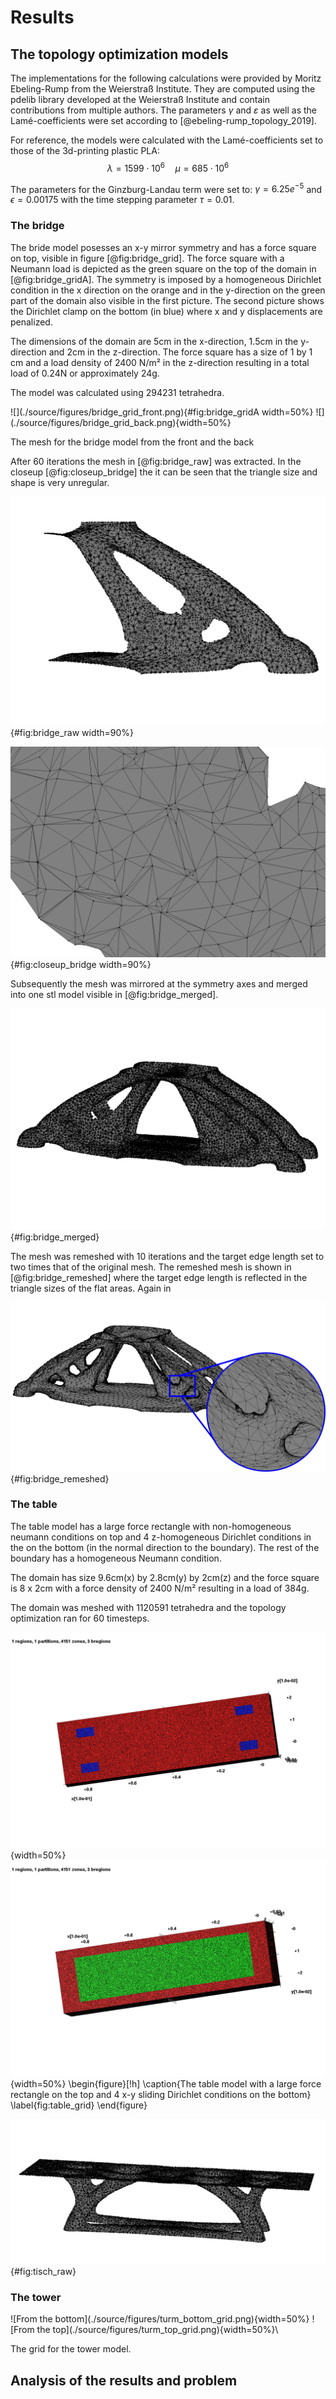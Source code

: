 
# Results

<!--As mentioned before there is a fundamental challenge in the surface interpolation with radial basis functions that is due to the fact that the surface is given implicitly by the zero-level of the 3-dimensional interpolant. Since the interpolant is only guaranteed to have a zero crossing at the interpolation points and not in between them, the surface can be non-contiguous. More precisely there is no topological guarantee for a manifold surface over a cluster of islands.-->

<!--Sevel parameters influcence that situation. Those being:-->

<!--* the spacing and values of the offset points and if they are uniform or not-->
<!--* the scale-factor(s) of the radial-basis-functions and if they are uniform or not-->

<!--To assess the acceptance of different parameter-combinations in that regard I conducted a parameter-survey. The aim was to have a general heuristic for an always working or at least 'as good as it gets' parameter set for the following remeshings.-->

<!--As a essential feature the values of the RBF-interpolant along an outward line through the triangle-centroids were probed for:-->
<!--a) the existence of a zero-crossing (mandatory)-->
<!--b) the witdh between minima and maxima adjacent to the zero crossing (convergence area of the projection)-->


<!--![At the vertices of the mesh in between the offset interpolation points the RBF-interpolant is well behaved.-->
<!--The offset interpolation points are located at $\pm$ 0.78 in units of the actual mesh  \label{my_label}](source/figures/vertex_normal_plot.png){ width=100% }-->

## The topology optimization models
The implementations for the following calculations were provided by Moritz Ebeling-Rump from the Weierstraß Institute.
They are computed using the pdelib library developed at the Weierstraß Institute and contain contributions from multiple authors.
The parameters $\gamma$ and $\varepsilon$ as well as the Lamé-coefficients were set according to [@ebeling-rump_topology_2019].

For reference, the models were calculated with the Lamé-coefficients set to those of the 3d-printing plastic PLA:
$$\lambda = 1599 \cdot 10^6 \quad \mu = 685 \cdot 10^6$$

The parameters for the Ginzburg-Landau term were set to:
$\gamma = 6.25e^{-5}$ and $\epsilon = 0.00175$ with the time stepping parameter $\tau = 0.01$.


### The bridge
The bride model posesses an x-y mirror symmetry and has a force square on top, visible in figure [@fig:bridge_grid].
The force square with a Neumann load is depicted as the green square on the top of the domain in [@fig:bridge_gridA].
The symmetry is imposed by a homogeneous Dirichlet condition in the x direction on the orange and in the y-direction on the green part of the domain
also visible in the first picture.
The second picture shows the Dirichlet clamp on the bottom (in blue) where x and y displacements are penalized.


The dimensions of the domain are 5cm in the x-direction, 1.5cm in the y-direction and 2cm in the z-direction.
The force square has a size of 1 by 1 cm and a load density of 2400 N/m² in the z-direction resulting in a total load of 0.24N or approximately 24g.

The model was calculated using 294231 tetrahedra.




<div id="fig:bridge_grid">
![](./source/figures/bridge_grid_front.png){#fig:bridge_gridA width=50%}
![](./source/figures/bridge_grid_back.png){width=50%}

The mesh for the bridge model from the front and the back
</div>

After 60 iterations the mesh in [@fig:bridge_raw] was extracted.
In the closeup [@fig:closeup_bridge] the it can be seen that the triangle size and shape is very unregular.

![Isosurface of the bridge model after extraction. The Dirichlet clamp is located on the bottom right part](./source/figures/bridge_solo_raw.png){#fig:bridge_raw width=90%}

![Closeup of the bridges isosurface. Some irregularities can be made out and the use of triangles is inefficient.](./source/figures/closeup_bridge.png){#fig:closeup_bridge width=90%}

Subsequently the mesh was mirrored at the symmetry axes and merged into one stl model visible in [@fig:bridge_merged].

![Bridge model after accounting for the mirror symmetry](./source/figures/bridge_raw.png){#fig:bridge_merged}

The mesh was remeshed with 10 iterations and the target edge length set to
two times that of the original mesh.
The remeshed mesh is shown in [@fig:bridge_remeshed] where the target edge length 
 is reflected in the triangle sizes of the flat areas.
 Again in 

![After remeshing with $l^{6d} =$ 2x longest edge and doing 10 iterations](./source/figures/bridge_with_zoom2.png){#fig:bridge_remeshed}

### The table
The table model has a large force rectangle with non-homogeneous neumann conditions on top and 4 z-homogeneous Dirichlet conditions in the on the bottom (in the normal direction to the boundary).
The rest of the boundary has a homogeneous Neumann condition.

The domain has size 9.6cm(x) by 2.8cm(y) by 2cm(z) and the force square is 8 x 2cm with a force density of 2400 N/m² resulting in a load of 384g.

The domain was meshed with 1120591 tetrahedra and the topology optimization ran for 60 timesteps.

![](./source/figures/tisch3d_grid_bottom.png){width=50%}
![](./source/figures/tisch3d_grid_top.png){width=50%}
\begin{figure}[!h]
\caption{The table model with a large force rectangle on the top and 4 x-y sliding Dirichlet conditions on the bottom}
\label{fig:table_grid}
\end{figure}


![The extracted table isosurface](./source/figures/tisch_raw.png){#fig:tisch_raw}

### The tower

<div id="fig:tower_grid">
![From the bottom](./source/figures/turm_bottom_grid.png){width=50%}
![From the top](./source/figures/turm_top_grid.png){width=50%}\

The grid for the tower model.
</div>


## Analysis of the results and problem 

